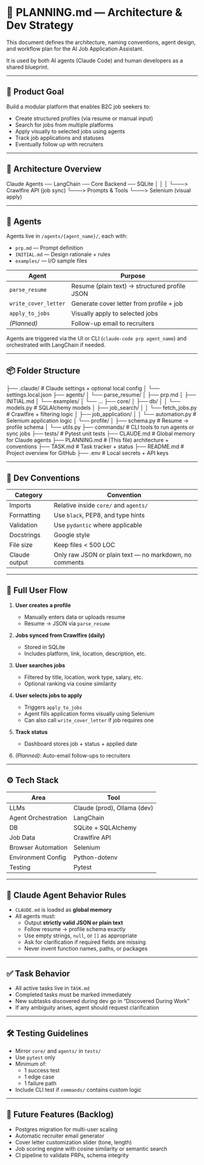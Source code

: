# 🧭 PLANNING.md — Architecture & Dev Strategy

This document defines the architecture, naming conventions, agent design, and workflow plan for the AI Job Application Assistant.

It is used by both AI agents (Claude Code) and human developers as a shared blueprint.

---

## 🎯 Product Goal

Build a modular platform that enables B2C job seekers to:

- Create structured profiles (via resume or manual input)
- Search for jobs from multiple platforms
- Apply visually to selected jobs using agents
- Track job applications and statuses
- Eventually follow up with recruiters

---

## 🧱 Architecture Overview

Claude Agents ── LangChain ── Core Backend ── SQLite
│ │
│ └───> Crawlfire API (job sync)
└───> Prompts & Tools └───> Selenium (visual apply)


---

## 🧠 Agents

Agents live in `/agents/{agent_name}/`, each with:

- `prp.md` — Prompt definition
- `INITIAL.md` — Design rationale + rules
- `examples/` — I/O sample files

| Agent               | Purpose                                      |
|--------------------|----------------------------------------------|
| `parse_resume`      | Resume (plain text) → structured profile JSON |
| `write_cover_letter`| Generate cover letter from profile + job     |
| `apply_to_jobs`     | Visually apply to selected jobs              |
| *(Planned)*         | Follow-up email to recruiters                |

Agents are triggered via the UI or CLI (`claude-code prp agent_name`) and orchestrated with LangChain if needed.

---

## 📦 Folder Structure

├── .claude/ # Claude settings + optional local config
│ └── settings.local.json
├── agents/
│ └── parse_resume/
│ ├── prp.md
│ ├── INITIAL.md
│ └── examples/
│ └── ...
├── core/
│ ├── db/
│ │ └── models.py # SQLAlchemy models
│ ├── job_search/
│ │ └── fetch_jobs.py # Crawlfire + filtering logic
│ ├── job_application/
│ │ └── automation.py # Selenium application logic
│ └── profile/
│ ├── schema.py # Resume → profile schema
│ └── utils.py
├── commands/ # CLI tools to run agents or sync jobs
├── tests/ # Pytest unit tests
├── CLAUDE.md # Global memory for Claude agents
├── PLANNING.md # (This file) architecture + conventions
├── TASK.md # Task tracker + status
├── README.md # Project overview for GitHub
├── .env # Local secrets + API keys


---

## 🧩 Dev Conventions

| Category        | Convention                          |
|----------------|--------------------------------------|
| Imports         | Relative inside `core/` and `agents/` |
| Formatting      | Use `black`, PEP8, and type hints   |
| Validation      | Use `pydantic` where applicable     |
| Docstrings      | Google style                        |
| File size       | Keep files < 500 LOC                |
| Claude output   | Only raw JSON or plain text — no markdown, no comments |

---

## 🔁 Full User Flow

1. **User creates a profile**
   - Manually enters data or uploads resume
   - Resume → JSON via `parse_resume`

2. **Jobs synced from Crawlfire (daily)**
   - Stored in SQLite
   - Includes platform, link, location, description, etc.

3. **User searches jobs**
   - Filtered by title, location, work type, salary, etc.
   - Optional ranking via cosine similarity

4. **User selects jobs to apply**
   - Triggers `apply_to_jobs`
   - Agent fills application forms visually using Selenium
   - Can also call `write_cover_letter` if job requires one

5. **Track status**
   - Dashboard stores job + status + applied date

6. *(Planned)*: Auto-email follow-ups to recruiters

---

## ⚙️ Tech Stack

| Area                | Tool                        |
|---------------------|-----------------------------|
| LLMs                | Claude (prod), Ollama (dev) |
| Agent Orchestration | LangChain                   |
| DB                  | SQLite + SQLAlchemy         |
| Job Data            | Crawlfire API               |
| Browser Automation  | Selenium                    |
| Environment Config  | Python-dotenv               |
| Testing             | Pytest                      |

---

## 📌 Claude Agent Behavior Rules

- `CLAUDE.md` is loaded as **global memory**
- All agents must:
  - Output **strictly valid JSON or plain text**
  - Follow resume → profile schema exactly
  - Use empty strings, `null`, or `[]` as appropriate
  - Ask for clarification if required fields are missing
  - Never invent function names, paths, or packages

---

## ✅ Task Behavior

- All active tasks live in `TASK.md`
- Completed tasks must be marked immediately
- New subtasks discovered during dev go in “Discovered During Work”
- If any ambiguity arises, agent should request clarification

---

## 🛠️ Testing Guidelines

- Mirror `core/` and `agents/` in `tests/`
- Use `pytest` only
- Minimum of:
  - 1 success test
  - 1 edge case
  - 1 failure path
- Include CLI test if `commands/` contains custom logic

---

## 🔭 Future Features (Backlog)

- Postgres migration for multi-user scaling
- Automatic recruiter email generator
- Cover letter customization slider (tone, length)
- Job scoring engine with cosine similarity or semantic search
- CI pipeline to validate PRPs, schema integrity


